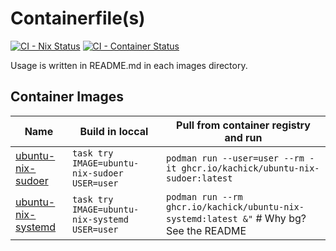 # Containerfile(s)

[![CI - Nix Status](https://github.com/kachick/containers/actions/workflows/ci-nix.yml/badge.svg?branch=main)](https://github.com/kachick/containers/actions/workflows/ci-nix.yml?query=branch%3Amain+)
[![CI - Container Status](https://github.com/kachick/containers/actions/workflows/containers.yml/badge.svg?branch=main)](https://github.com/kachick/containers/actions/workflows/containers.yml?query=branch%3Amain+)

Usage is written in README.md in each images directory.

## Container Images

| Name                                            | Build in loccal                               | Pull from container registry and run                                                    |
| ----------------------------------------------- | --------------------------------------------- | --------------------------------------------------------------------------------------- |
| [ubuntu-nix-sudoer](images/ubuntu-nix-sudoer)   | `task try IMAGE=ubuntu-nix-sudoer USER=user`  | `podman run --user=user --rm -it ghcr.io/kachick/ubuntu-nix-sudoer:latest`              |
| [ubuntu-nix-systemd](images/ubuntu-nix-systemd) | `task try IMAGE=ubuntu-nix-systemd USER=user` | `podman run --rm ghcr.io/kachick/ubuntu-nix-systemd:latest &"` # Why bg? See the README |
